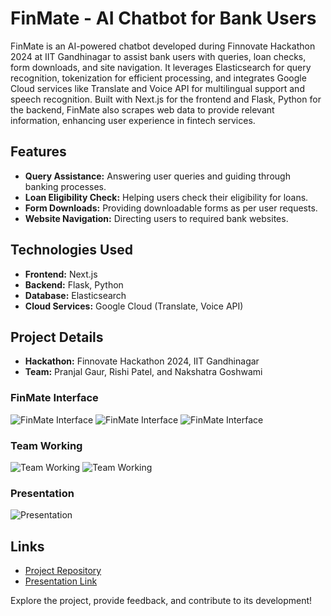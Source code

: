 # FinMate - AI Chatbot for Bank Users

FinMate is an AI-powered chatbot developed during Finnovate Hackathon 2024 at IIT Gandhinagar to assist bank users with queries, loan checks, form downloads, and site navigation. It leverages Elasticsearch for query recognition, tokenization for efficient processing, and integrates Google Cloud services like Translate and Voice API for multilingual support and speech recognition. Built with Next.js for the frontend and Flask, Python for the backend, FinMate also scrapes web data to provide relevant information, enhancing user experience in fintech services.

## Features

- **Query Assistance:** Answering user queries and guiding through banking processes.
- **Loan Eligibility Check:** Helping users check their eligibility for loans.
- **Form Downloads:** Providing downloadable forms as per user requests.
- **Website Navigation:** Directing users to required bank websites.

## Technologies Used

- **Frontend:** Next.js
- **Backend:** Flask, Python
- **Database:** Elasticsearch
- **Cloud Services:** Google Cloud (Translate, Voice API)

## Project Details

- **Hackathon:** Finnovate Hackathon 2024, IIT Gandhinagar
- **Team:** Pranjal Gaur, Rishi Patel, and Nakshatra Goshwami


### FinMate Interface
![FinMate Interface](https://github.com/pranjal15195gaur/Finmate-An-AI-Assistance-Chatbot/blob/main/Images/Interface%201.jpg)
![FinMate Interface](https://github.com/pranjal15195gaur/Finmate-An-AI-Assistance-Chatbot/blob/main/Images/Interface%202.jpg)
![FinMate Interface](https://github.com/pranjal15195gaur/Finmate-An-AI-Assistance-Chatbot/blob/main/Images/Interface%203.jpg)


### Team Working
![Team Working](https://github.com/pranjal15195gaur/Finmate-An-AI-Assistance-Chatbot/blob/main/Images/Team%20working%201.jpg)
![Team Working](https://github.com/pranjal15195gaur/Finmate-An-AI-Assistance-Chatbot/blob/main/Images/team%20working%202.jpg)

### Presentation
![Presentation](https://github.com/pranjal15195gaur/Finmate-An-AI-Assistance-Chatbot/blob/main/Images/Presentation.jpg)


## Links

- [Project Repository](https://github.com/pranjal15195gaur/FInmate---AI-Assistance-Chatbot)
- [Presentation Link](https://www.canva.com/design/DAGKVIN0Rds/DCgSppGIt4wagHuepovzUQ/view?utm_content=DAGKVIN0Rds&utm_campaign=designshare&utm_medium=link&utm_source=editor#11)

Explore the project, provide feedback, and contribute to its development!

